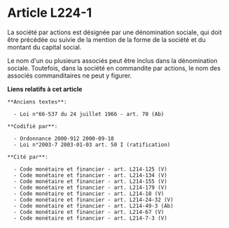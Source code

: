 # Article L224-1

La société par actions est désignée par une dénomination sociale, qui doit être précédée ou suivie de la mention de la forme
de la société et du montant du capital social.

Le nom d'un ou plusieurs associés peut être inclus dans la dénomination sociale. Toutefois, dans la société en commandite par
actions, le nom des associés commanditaires ne peut y figurer.

**Liens relatifs à cet article**

	**Anciens textes**:

	  - Loi n°66-537 du 24 juillet 1966 - art. 70 (Ab)

	**Codifié par**:

	  - Ordonnance 2000-912 2000-09-18
	  - Loi n°2003-7 2003-01-03 art. 50 I (ratification)

	**Cité par**:

	  - Code monétaire et financier - art. L214-125 (V)
	  - Code monétaire et financier - art. L214-134 (V)
	  - Code monétaire et financier - art. L214-155 (V)
	  - Code monétaire et financier - art. L214-179 (V)
	  - Code monétaire et financier - art. L214-18 (V)
	  - Code monétaire et financier - art. L214-24-32 (V)
	  - Code monétaire et financier - art. L214-49-3 (Ab)
	  - Code monétaire et financier - art. L214-67 (V)
	  - Code monétaire et financier - art. L214-7-3 (V)
